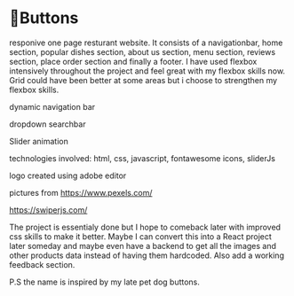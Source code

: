 # 🍔Buttons

responive one page resturant website. It consists of a navigationbar, home section, popular dishes section, about us section, menu section, reviews section, place order section and finally a footer. I have used flexbox intensively throughout the project and feel great with my flexbox skills now. Grid could have been better at some areas but i choose to strengthen my flexbox skills. 

dynamic navigation bar

dropdown searchbar

Slider animation

technologies involved: html, css, javascript, fontawesome icons, sliderJs

logo created using adobe editor


pictures from https://www.pexels.com/

https://swiperjs.com/


The project is essentialy done but I hope to comeback later with improved css skills to make it better. Maybe I can convert this into a React project later someday and maybe even have a backend to get all the images and other products data instead of having them hardcoded. Also add a working feedback section.  



P.S the name is inspired by my late pet dog buttons.
